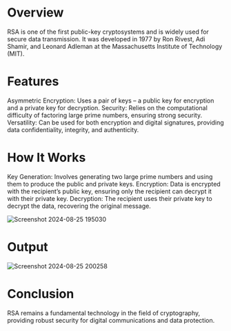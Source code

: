 # Overview
RSA is one of the first public-key cryptosystems and is widely used for secure data transmission.
It was developed in 1977 by Ron Rivest, Adi Shamir, and Leonard Adleman at the Massachusetts Institute of Technology (MIT).

# Features
Asymmetric Encryption: Uses a pair of keys – a public key for encryption and a private key for decryption.
Security: Relies on the computational difficulty of factoring large prime numbers, ensuring strong security.
Versatility: Can be used for both encryption and digital signatures, providing data confidentiality, integrity, and authenticity.

# How It Works
Key Generation: Involves generating two large prime numbers and using them to produce the public and private keys.
Encryption: Data is encrypted with the recipient’s public key, ensuring only the recipient can decrypt it with their private key.
Decryption: The recipient uses their private key to decrypt the data, recovering the original message.

![Screenshot 2024-08-25 195030](https://github.com/user-attachments/assets/cfeeda9f-f471-40d2-9274-539fcc0c8cef)
# Output
![Screenshot 2024-08-25 200258](https://github.com/user-attachments/assets/2a0b2aaa-68f1-4140-95c9-fa92d2cce20d)


# Conclusion
RSA remains a fundamental technology in the field of cryptography, providing robust security for digital communications and data protection.

